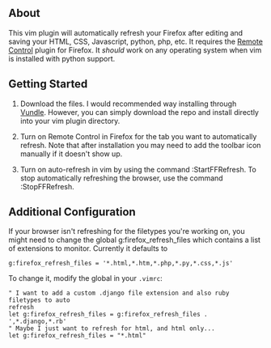 ## About

This vim plugin will automatically refresh your Firefox after editing and
saving your HTML, CSS, Javascript, python, php, etc. It requires the [Remote
Control](https://addons.mozilla.org/en-us/firefox/addon/remote-control/) plugin for Firefox.
It _should_ work on any operating system when vim is installed with python
support.

## Getting Started

1. Download the files.
    I would recommended way installing through [Vundle](https://addons.mozilla.org/en-us/firefox/addon/remote-control/).
	However, you can simply download the repo and install directly into your vim plugin directory.

2. Turn on Remote Control in Firefox for the tab you want to automatically refresh. 
    Note that after installation you may need to add the toolbar icon manually if it doesn't show up.

3. Turn on auto-refresh in vim by using the command :StartFFRefresh. To stop
   automatically refreshing the browser, use the command :StopFFRefresh.

## Additional Configuration

If your browser isn't refreshing for the filetypes you're working on, you might
need to change the global g:firefox_refresh_files which contains a list of
extensions to monitor. Currently it defaults to

```vim
g:firefox_refresh_files = '*.html,*.htm,*.php,*.py,*.css,*.js'
```

To change it, modify the global in your `.vimrc`:

```vim
" I want to add a custom .django file extension and also ruby filetypes to auto
refresh
let g:firefox_refresh_files = g:firefox_refresh_files . ',*.django,*.rb'
" Maybe I just want to refresh for html, and html only...
let g:firefox_refresh_files = "*.html"
```
